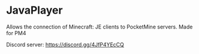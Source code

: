 # JavaPlayer
Allows the connection of Minecraft: JE clients to PocketMine servers. Made for PM4

Discord server: 
https://discord.gg/4JfP4YEcCQ

